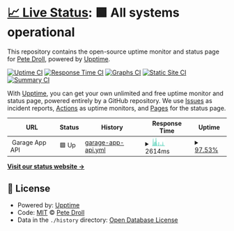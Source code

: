 # [📈 Live Status](https://pdroll.github.io/upptime): <!--live status--> **🟩 All systems operational**

This repository contains the open-source uptime monitor and status page for [Pete Droll](https://twitter.com/pdroll), powered by [Upptime](https://github.com/upptime/upptime).

[![Uptime CI](https://github.com/koj-co/upptime/workflows/Uptime%20CI/badge.svg)](https://github.com/koj-co/upptime/actions?query=workflow%3A%22Uptime+CI%22)
[![Response Time CI](https://github.com/koj-co/upptime/workflows/Response%20Time%20CI/badge.svg)](https://github.com/koj-co/upptime/actions?query=workflow%3A%22Response+Time+CI%22)
[![Graphs CI](https://github.com/koj-co/upptime/workflows/Graphs%20CI/badge.svg)](https://github.com/koj-co/upptime/actions?query=workflow%3A%22Graphs+CI%22)
[![Static Site CI](https://github.com/koj-co/upptime/workflows/Static%20Site%20CI/badge.svg)](https://github.com/koj-co/upptime/actions?query=workflow%3A%22Static+Site+CI%22)
[![Summary CI](https://github.com/koj-co/upptime/workflows/Summary%20CI/badge.svg)](https://github.com/koj-co/upptime/actions?query=workflow%3A%22Summary+CI%22)

With [Upptime](https://upptime.js.org), you can get your own unlimited and free uptime monitor and status page, powered entirely by a GitHub repository. We use [Issues](https://github.com/pdroll/upptime/issues) as incident reports, [Actions](https://github.com/pdroll/upptime/actions) as uptime monitors, and [Pages](https://pdroll.github.io/upptime) for the status page.

<!--start: status pages-->
<!-- This summary is generated by Upptime (https://github.com/upptime/upptime) -->
<!-- Do not edit this manually, your changes will be overwritten -->
<!-- prettier-ignore -->
| URL | Status | History | Response Time | Uptime |
| --- | ------ | ------- | ------------- | ------ |
| <img alt="" src="https://home.pdroll.com/icon.png" height="13"> Garage App API | 🟩 Up | [garage-app-api.yml](https://github.com/pdroll/upptime/commits/HEAD/history/garage-app-api.yml) | <details><summary><img alt="Response time graph" src="./graphs/garage-app-api/response-time-week.png" height="20"> 2614ms</summary><br><a href="https://pdroll.github.io/upptime/history/garage-app-api"><img alt="Response time 2579" src="https://img.shields.io/endpoint?url=https%3A%2F%2Fraw.githubusercontent.com%2Fpdroll%2Fupptime%2FHEAD%2Fapi%2Fgarage-app-api%2Fresponse-time.json"></a><br><a href="https://pdroll.github.io/upptime/history/garage-app-api"><img alt="24-hour response time 2073" src="https://img.shields.io/endpoint?url=https%3A%2F%2Fraw.githubusercontent.com%2Fpdroll%2Fupptime%2FHEAD%2Fapi%2Fgarage-app-api%2Fresponse-time-day.json"></a><br><a href="https://pdroll.github.io/upptime/history/garage-app-api"><img alt="7-day response time 2614" src="https://img.shields.io/endpoint?url=https%3A%2F%2Fraw.githubusercontent.com%2Fpdroll%2Fupptime%2FHEAD%2Fapi%2Fgarage-app-api%2Fresponse-time-week.json"></a><br><a href="https://pdroll.github.io/upptime/history/garage-app-api"><img alt="30-day response time 3690" src="https://img.shields.io/endpoint?url=https%3A%2F%2Fraw.githubusercontent.com%2Fpdroll%2Fupptime%2FHEAD%2Fapi%2Fgarage-app-api%2Fresponse-time-month.json"></a><br><a href="https://pdroll.github.io/upptime/history/garage-app-api"><img alt="1-year response time 2751" src="https://img.shields.io/endpoint?url=https%3A%2F%2Fraw.githubusercontent.com%2Fpdroll%2Fupptime%2FHEAD%2Fapi%2Fgarage-app-api%2Fresponse-time-year.json"></a></details> | <details><summary><a href="https://pdroll.github.io/upptime/history/garage-app-api">97.53%</a></summary><a href="https://pdroll.github.io/upptime/history/garage-app-api"><img alt="All-time uptime 99.66%" src="https://img.shields.io/endpoint?url=https%3A%2F%2Fraw.githubusercontent.com%2Fpdroll%2Fupptime%2FHEAD%2Fapi%2Fgarage-app-api%2Fuptime.json"></a><br><a href="https://pdroll.github.io/upptime/history/garage-app-api"><img alt="24-hour uptime 98.26%" src="https://img.shields.io/endpoint?url=https%3A%2F%2Fraw.githubusercontent.com%2Fpdroll%2Fupptime%2FHEAD%2Fapi%2Fgarage-app-api%2Fuptime-day.json"></a><br><a href="https://pdroll.github.io/upptime/history/garage-app-api"><img alt="7-day uptime 97.53%" src="https://img.shields.io/endpoint?url=https%3A%2F%2Fraw.githubusercontent.com%2Fpdroll%2Fupptime%2FHEAD%2Fapi%2Fgarage-app-api%2Fuptime-week.json"></a><br><a href="https://pdroll.github.io/upptime/history/garage-app-api"><img alt="30-day uptime 94.29%" src="https://img.shields.io/endpoint?url=https%3A%2F%2Fraw.githubusercontent.com%2Fpdroll%2Fupptime%2FHEAD%2Fapi%2Fgarage-app-api%2Fuptime-month.json"></a><br><a href="https://pdroll.github.io/upptime/history/garage-app-api"><img alt="1-year uptime 98.80%" src="https://img.shields.io/endpoint?url=https%3A%2F%2Fraw.githubusercontent.com%2Fpdroll%2Fupptime%2FHEAD%2Fapi%2Fgarage-app-api%2Fuptime-year.json"></a></details>

<!--end: status pages-->

[**Visit our status website →**](https://pdroll.github.io/upptime)

## 📄 License

- Powered by: [Upptime](https://github.com/upptime/upptime)
- Code: [MIT](./LICENSE) © [Pete Droll](https://twitter.com/pdroll)
- Data in the `./history` directory: [Open Database License](https://opendatacommons.org/licenses/odbl/1-0/)
